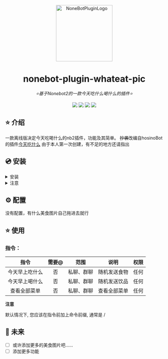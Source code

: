 <div align="center">

<a href="https://v2.nonebot.dev/store"><img src="https://i3.meishichina.com/atta/recipe/2023/01/06/20230106167298595549937310737312.JPG?x-oss-process=style/p800" width="180" height="180" alt="NoneBotPluginLogo"></a>

</div>

<div align="center">

# nonebot-plugin-whateat-pic

_⭐基于Nonebot2的一款今天吃什么喝什么的插件⭐_


</div>

<div align="center">
<a href="https://www.python.org/downloads/release/python-390/"><img src="https://img.shields.io/badge/python-3.8+-blue"></a>  <a href=""><img src="https://img.shields.io/badge/QQ-1141538825-yellow"></a> <a href="https://github.com/Cvandia/nonebot-plugin-whateat-pic/blob/main/LICENSE"><img src="https://img.shields.io/badge/license-MIT-blue"></a> <a href="https://v2.nonebot.dev/"><img src="https://img.shields.io/badge/Nonebot2-rc1+-red"></a>
</div>


## ⭐ 介绍

一款离线版决定今天吃喝什么的nb2插件，功能及其简单。
~~抄袭~~改编自hosinoBot的插件[今天吃什么](https://github.com/A-kirami/whattoeat)
由于本人第一次创建，有不足的地方还请指出

## 💿 安装

<details>
<summary>安装</summary>

pip 安装

```
pip install nonebot-plugin-whateat-pic
```

nb-cli安装

```
nb plugin install nonebot-plugin-whateat-pic
```
 
 </details>
 
 <details>
 <summary>注意</summary>
 
 由于包含有图片，包容量较大，推荐镜像站下载
  
 清华源```https://pypi.tuna.tsinghua.edu.cn/simple```
 
 阿里源```https://mirrors.aliyun.com/pypi/simple/```
 
</details>


## ⚙️ 配置

没有配置，有什么美食图片自己拖进去就行

## ⭐ 使用

### 指令：
| 指令 | 需要@ | 范围 | 说明 |权限|
|:-----:|:----:|:----:|:----:|:----:|
|今天早上吃什么|否|私聊、群聊|随机发送食物|任何|
|今天早上喝什么|否|私聊、群聊|随机发送饮品|任何|
|查看全部菜单|否|私聊、群聊|查看全部菜单|任何|

**注意**

默认情况下, 您应该在指令前加上命令前缀, 通常是 /

## 🌙 未来
- [ ] 或许添加更多的美食图片吧……
- [ ] 添加更多功能
